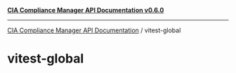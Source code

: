 [**CIA Compliance Manager API Documentation v0.6.0**](../README.md)

***

[CIA Compliance Manager API Documentation](../modules.md) / vitest-global

# vitest-global
